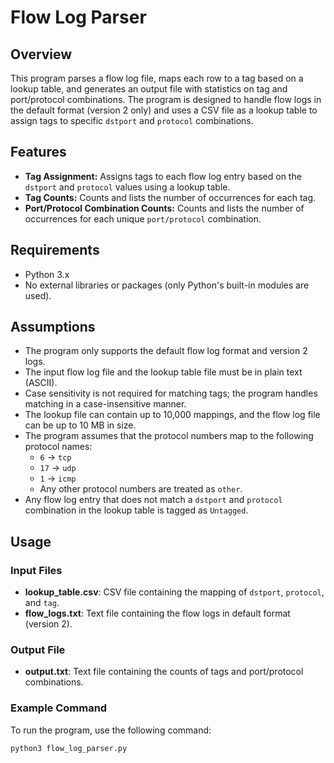 # Flow Log Parser

## Overview

This program parses a flow log file, maps each row to a tag based on a lookup table, and generates an output file with statistics on tag and port/protocol combinations. The program is designed to handle flow logs in the default format (version 2 only) and uses a CSV file as a lookup table to assign tags to specific `dstport` and `protocol` combinations.

## Features

- **Tag Assignment:** Assigns tags to each flow log entry based on the `dstport` and `protocol` values using a lookup table.
- **Tag Counts:** Counts and lists the number of occurrences for each tag.
- **Port/Protocol Combination Counts:** Counts and lists the number of occurrences for each unique `port/protocol` combination.

## Requirements

- Python 3.x
- No external libraries or packages (only Python's built-in modules are used).

## Assumptions

- The program only supports the default flow log format and version 2 logs.
- The input flow log file and the lookup table file must be in plain text (ASCII).
- Case sensitivity is not required for matching tags; the program handles matching in a case-insensitive manner.
- The lookup file can contain up to 10,000 mappings, and the flow log file can be up to 10 MB in size.
- The program assumes that the protocol numbers map to the following protocol names:
  - `6` → `tcp`
  - `17` → `udp`
  - `1` → `icmp`
  - Any other protocol numbers are treated as `other`.
- Any flow log entry that does not match a `dstport` and `protocol` combination in the lookup table is tagged as `Untagged`.

## Usage

### Input Files

- **lookup_table.csv**: CSV file containing the mapping of `dstport`, `protocol`, and `tag`.
- **flow_logs.txt**: Text file containing the flow logs in default format (version 2).

### Output File

- **output.txt**: Text file containing the counts of tags and port/protocol combinations.

### Example Command

To run the program, use the following command:

```bash
python3 flow_log_parser.py

